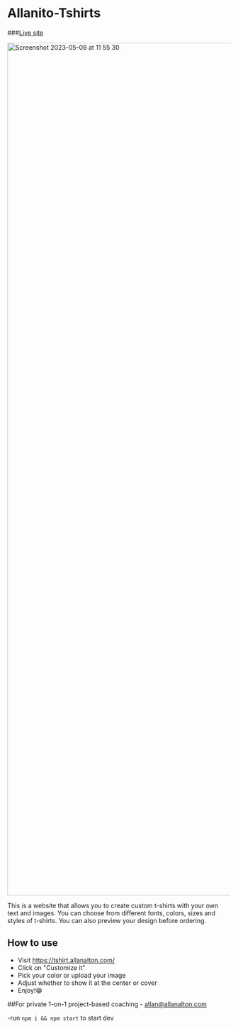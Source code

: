 # Allanito-Tshirts

###[Live site](https://tshirt.allanalton.com/)

<img width="1920" alt="Screenshot 2023-05-09 at 11 55 30" src="https://github.com/alton47/Allanito-Tshirts/assets/79355369/b2d2f2c3-2574-44fc-a157-c3164934877f">


This is a website that allows you to create custom t-shirts with your own text and images. You can choose from different fonts, colors, sizes and styles of t-shirts. You can also preview your design before ordering.


## How to use

- Visit https://tshirt.allanalton.com/
- Click on "Customize it"
- Pick your color or upload your image
- Adjust whether to show it at the center or cover
- Enjoy!😁


##For private 1-on-1 project-based coaching - allan@allanalton.com

-run ```npm i && npm start``` to start dev
